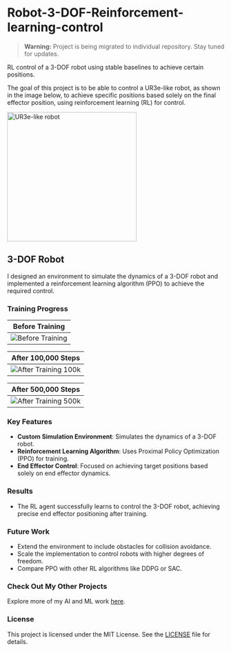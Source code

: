 # Robot-3-DOF-Reinforcement-learning-control

> **Warning:** Project is being migrated to individual repository. Stay tuned for updates.

RL control of a 3-DOF robot using stable baselines to achieve certain positions.

The goal of this project is to be able to control a UR3e-like robot, as shown in the image below, to achieve specific positions based solely on the final effector position, using reinforcement learning (RL) for control.

<img src="https://github.com/user-attachments/assets/c408a8d5-1253-4abf-97cf-a6fb9339ab68" alt="UR3e-like robot" width="300">

## 3-DOF Robot

I designed an environment to simulate the dynamics of a 3-DOF robot and implemented a reinforcement learning algorithm (PPO) to achieve the required control.

### Training Progress

| Before Training | 
|-----------------|
| ![Before Training](https://github.com/user-attachments/assets/92e5f981-94b3-4f45-a8ed-d4abaee6008d) |

| After 100,000 Steps |
|---------------------|
| ![After Training 100k](https://github.com/user-attachments/assets/6f4025b6-8d30-4702-b31c-d8a78891e88a) |

| After 500,000 Steps |
|---------------------|
| ![After Training 500k](https://github.com/user-attachments/assets/e42b7651-4394-4c50-a5e6-0f62e65f6f22) |

### Key Features
- **Custom Simulation Environment**: Simulates the dynamics of a 3-DOF robot.
- **Reinforcement Learning Algorithm**: Uses Proximal Policy Optimization (PPO) for training.
- **End Effector Control**: Focused on achieving target positions based solely on end effector dynamics.

### Results
- The RL agent successfully learns to control the 3-DOF robot, achieving precise end effector positioning after training.

### Future Work
- Extend the environment to include obstacles for collision avoidance.
- Scale the implementation to control robots with higher degrees of freedom.
- Compare PPO with other RL algorithms like DDPG or SAC.

### Check Out My Other Projects
Explore more of my AI and ML work [here](https://github.com/devMuniz02/AI-ML-Code-and-projects/).

### License
This project is licensed under the MIT License. See the [LICENSE](LICENSE) file for details.
